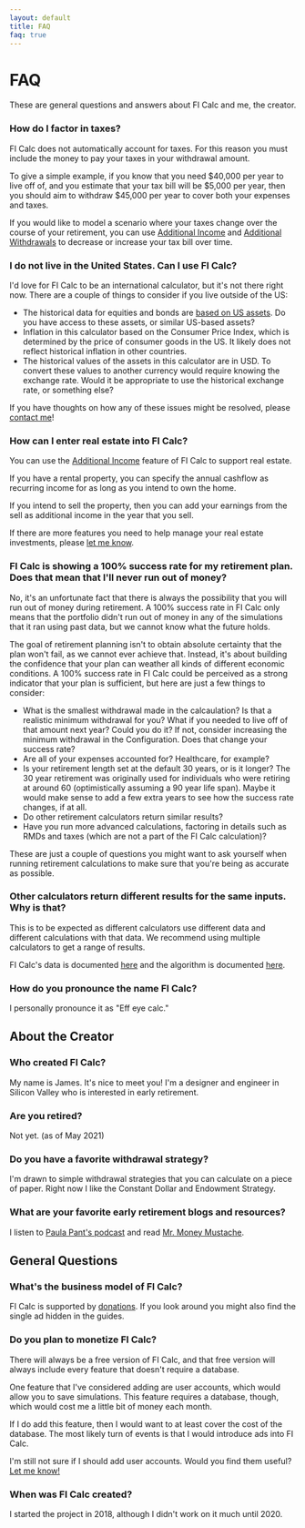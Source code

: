 ```yaml
---
layout: default
title: FAQ
faq: true
---
```


# FAQ

These are general questions and answers about FI Calc and me, the creator.

### How do I factor in taxes?

FI Calc does not automatically account for taxes. For this reason you must
include the money to pay your taxes in your withdrawal amount.

To give a simple example, if you know that you need $40,000 per year to live off
of, and you estimate that your tax bill will be $5,000 per year, then you should
aim to withdraw $45,000 per year to cover both your expenses and taxes.

If you would like to model a scenario where your taxes change over the course of
your retirement, you can use
[Additional Income](/configuration/additional-income/) and
[Additional Withdrawals](/configuration/additional-withdrawals/) to decrease or
increase your tax bill over time.

### I do not live in the United States. Can I use FI Calc?

I'd love for FI Calc to be an international calculator, but it's not there right
now. There are a couple of things to consider if you live outside of the US:

- The historical data for equities and bonds are
  [based on US assets](/how-it-works/historical-data-source/). Do you have
  access to these assets, or similar US-based assets?
- Inflation in this calculator based on the Consumer Price Index, which is
  determined by the price of consumer goods in the US. It likely does not
  reflect historical inflation in other countries.
- The historical values of the assets in this calculator are in USD. To convert
  these values to another currency would require knowing the exchange rate.
  Would it be appropriate to use the historical exchange rate, or something
  else?

If you have thoughts on how any of these issues might be resolved, please
[contact me](/contact/)!

### How can I enter real estate into FI Calc?

You can use the [Additional Income](/configuration/additional-income/) feature
of FI Calc to support real estate.

If you have a rental property, you can specify the annual cashflow as recurring
income for as long as you intend to own the home.

If you intend to sell the property, then you can add your earnings from the sell
as additional income in the year that you sell.

If there are more features you need to help manage your real estate investments,
please [let me know](/contact/).

### FI Calc is showing a 100% success rate for my retirement plan. Does that mean that I'll never run out of money?

No, it's an unfortunate fact that there is always the possibility that you will
run out of money during retirement. A 100% success rate in FI Calc only means
that the portfolio didn't run out of money in any of the simulations that it ran
using past data, but we cannot know what the future holds.

The goal of retirement planning isn't to obtain absolute certainty that the plan
won't fail, as we cannot ever achieve that. Instead, it's about building the
confidence that your plan can weather all kinds of different economic
conditions. A 100% success rate in FI Calc could be perceived as a strong
indicator that your plan is sufficient, but here are just a few things to
consider:

- What is the smallest withdrawal made in the calcaulation? Is that a realistic
  minimum withdrawal for you? What if you needed to live off of that amount next
  year? Could you do it? If not, consider increasing the minimum withdrawal in
  the Configuration. Does that change your success rate?
- Are all of your expenses accounted for? Healthcare, for example?
- Is your retirement length set at the default 30 years, or is it longer? The 30
  year retirement was originally used for individuals who were retiring at
  around 60 (optimistically assuming a 90 year life span). Maybe it would make
  sense to add a few extra years to see how the success rate changes, if at all.
- Do other retirement calculators return similar results?
- Have you run more advanced calculations, factoring in details such as RMDs and
  taxes (which are not a part of the FI Calc calculation)?

These are just a couple of questions you might want to ask yourself when running
retirement calculations to make sure that you're being as accurate as possible.

### Other calculators return different results for the same inputs. Why is that?

This is to be expected as different calculators use different data and different
calculations with that data. We recommend using multiple calculators to get a
range of results.

FI Calc's data is documented [here](/how-it-works/historical-data-source/) and
the algorithm is documented
[here](https://ficalc.app/how-it-works/one-simulation-year/).

### How do you pronounce the name FI Calc?

I personally pronounce it as "Eff eye calc."

## About the Creator

### Who created FI Calc?

My name is James. It's nice to meet you! I'm a designer and engineer in Silicon
Valley who is interested in early retirement.

### Are you retired?

Not yet. (as of May 2021)

### Do you have a favorite withdrawal strategy?

I'm drawn to simple withdrawal strategies that you can calculate on a piece of
paper. Right now I like the Constant Dollar and Endowment Strategy.

### What are your favorite early retirement blogs and resources?

I listen to [Paula Pant's podcast](https://affordanything.com) and read
[Mr. Money Mustache](https://www.mrmoneymustache.com).

## General Questions

### What's the business model of FI Calc?

FI Calc is supported by [donations](https://gum.co/kgIVJ). If you look around
you might also find the single ad hidden in the guides.

### Do you plan to monetize FI Calc?

There will always be a free version of FI Calc, and that free version will
always include every feature that doesn't require a database.

One feature that I've considered adding are user accounts, which would allow you
to save simulations. This feature requires a database, though, which would cost
me a little bit of money each month.

If I do add this feature, then I would want to at least cover the cost of the
database. The most likely turn of events is that I would introduce ads into FI
Calc.

I'm still not sure if I should add user accounts. Would you find them useful?
[Let me know!](/contact/)

### When was FI Calc created?

I started the project in 2018, although I didn't work on it much until 2020.
